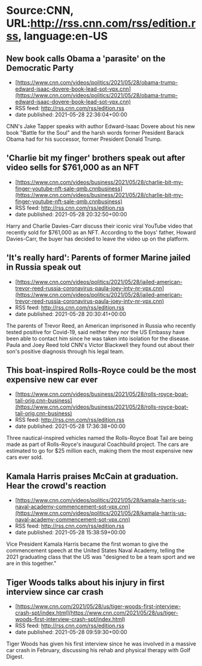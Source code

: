 # Source:CNN, URL:http://rss.cnn.com/rss/edition.rss, language:en-US

## New book calls Obama a 'parasite' on the Democratic Party
 - [https://www.cnn.com/videos/politics/2021/05/28/obama-trump-edward-isaac-dovere-book-lead-sot-vpx.cnn](https://www.cnn.com/videos/politics/2021/05/28/obama-trump-edward-isaac-dovere-book-lead-sot-vpx.cnn)
 - RSS feed: http://rss.cnn.com/rss/edition.rss
 - date published: 2021-05-28 22:36:04+00:00

CNN's Jake Tapper speaks with author Edward-Isaac Dovere about his new book "Battle for the Soul" and the harsh words former President Barack Obama had for his successor, former President Donald Trump.

## 'Charlie bit my finger' brothers speak out after video sells for $761,000 as an NFT
 - [https://www.cnn.com/videos/business/2021/05/28/charlie-bit-my-finger-youtube-nft-sale-qmb.cnnbusiness](https://www.cnn.com/videos/business/2021/05/28/charlie-bit-my-finger-youtube-nft-sale-qmb.cnnbusiness)
 - RSS feed: http://rss.cnn.com/rss/edition.rss
 - date published: 2021-05-28 20:32:50+00:00

Harry and Charlie Davies-Carr discuss their iconic viral YouTube video that recently sold for $761,000 as an NFT. According to the boys' father, Howard Davies-Carr, the buyer has decided to leave the video up on the platform.

## 'It's really hard': Parents of former Marine jailed in Russia speak out
 - [https://www.cnn.com/videos/politics/2021/05/28/jailed-american-trevor-reed-russia-coronavirus-paula-joey-intv-nr-vpx.cnn](https://www.cnn.com/videos/politics/2021/05/28/jailed-american-trevor-reed-russia-coronavirus-paula-joey-intv-nr-vpx.cnn)
 - RSS feed: http://rss.cnn.com/rss/edition.rss
 - date published: 2021-05-28 20:30:41+00:00

The parents of Trevor Reed, an American imprisoned in Russia who recently tested positive for Covid-19, said neither they nor the US Embassy have been able to contact him since he was taken into isolation for the disease. Paula and Joey Reed told CNN's Victor Blackwell they found out about their son's positive diagnosis through his legal team.

## This boat-inspired Rolls-Royce could be the most expensive new car ever
 - [https://www.cnn.com/videos/business/2021/05/28/rolls-royce-boat-tail-orig.cnn-business](https://www.cnn.com/videos/business/2021/05/28/rolls-royce-boat-tail-orig.cnn-business)
 - RSS feed: http://rss.cnn.com/rss/edition.rss
 - date published: 2021-05-28 17:36:38+00:00

Three nautical-inspired vehicles named the Rolls-Royce Boat Tail are being made as part of Rolls-Royce's inaugural Coachbuild project. The cars are estimated to go for $25 million each, making them the most expensive new cars ever sold.

## Kamala Harris praises McCain at graduation. Hear the crowd's reaction
 - [https://www.cnn.com/videos/politics/2021/05/28/kamala-harris-us-naval-academy-commencement-sot-vpx.cnn](https://www.cnn.com/videos/politics/2021/05/28/kamala-harris-us-naval-academy-commencement-sot-vpx.cnn)
 - RSS feed: http://rss.cnn.com/rss/edition.rss
 - date published: 2021-05-28 15:38:59+00:00

Vice President Kamala Harris became the first woman to give the commencement speech at the United States Naval Academy, telling the 2021 graduating class that the US was "designed to be a team sport and we are in this together."

## Tiger Woods talks about his injury in first interview since car crash
 - [https://www.cnn.com/2021/05/28/us/tiger-woods-first-interview-crash-spt/index.html](https://www.cnn.com/2021/05/28/us/tiger-woods-first-interview-crash-spt/index.html)
 - RSS feed: http://rss.cnn.com/rss/edition.rss
 - date published: 2021-05-28 09:59:30+00:00

Tiger Woods has given his first interview since he was involved in a massive car crash in February, discussing his rehab and physical therapy with Golf Digest.

